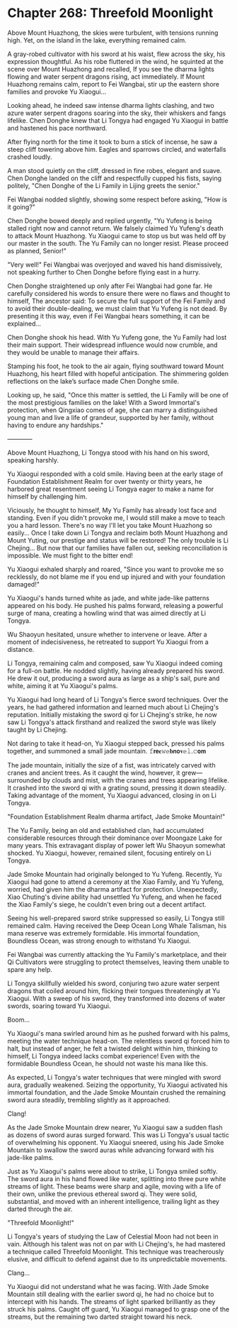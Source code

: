 # Chapter 268: Threefold Moonlight

Above Mount Huazhong, the skies were turbulent, with tensions running high. Yet, on the island in the lake, everything remained calm.

A gray-robed cultivator with his sword at his waist, flew across the sky, his expression thoughtful. As his robe fluttered in the wind, he squinted at the scene over Mount Huazhong and recalled, If you see the dharma lights flowing and water serpent dragons rising, act immediately. If Mount Huazhong remains calm, report to Fei Wangbai, stir up the eastern shore families and provoke Yu Xiaogui...

Looking ahead, he indeed saw intense dharma lights clashing, and two azure water serpent dragons soaring into the sky, their whiskers and fangs lifelike. Chen Donghe knew that Li Tongya had engaged Yu Xiaogui in battle and hastened his pace northward.

After flying north for the time it took to burn a stick of incense, he saw a steep cliff towering above him. Eagles and sparrows circled, and waterfalls crashed loudly.

A man stood quietly on the cliff, dressed in fine robes, elegant and suave. Chen Donghe landed on the cliff and respectfully cupped his fists, saying politely, "Chen Donghe of the Li Family in Lijing greets the senior."

Fei Wangbai nodded slightly, showing some respect before asking, "How is it going?"

Chen Donghe bowed deeply and replied urgently, "Yu Yufeng is being stalled right now and cannot return. We falsely claimed Yu Yufeng's death to attack Mount Huazhong. Yu Xiaogui came to stop us but was held off by our master in the south. The Yu Family can no longer resist. Please proceed as planned, Senior!"

"Very well!" Fei Wangbai was overjoyed and waved his hand dismissively, not speaking further to Chen Donghe before flying east in a hurry.

Chen Donghe straightened up only after Fei Wangbai had gone far. He carefully considered his words to ensure there were no flaws and thought to himself, The ancestor said: To secure the full support of the Fei Family and to avoid their double-dealing, we must claim that Yu Yufeng is not dead. By presenting it this way, even if Fei Wangbai hears something, it can be explained...

Chen Donghe shook his head. With Yu Yufeng gone, the Yu Family had lost their main support. Their widespread influence would now crumble, and they would be unable to manage their affairs.

Stamping his foot, he took to the air again, flying southward toward Mount Huazhong, his heart filled with hopeful anticipation. The shimmering golden reflections on the lake’s surface made Chen Donghe smile.

Looking up, he said, "Once this matter is settled, the Li Family will be one of the most prestigious families on the lake! With a Sword Immortal's protection, when Qingxiao comes of age, she can marry a distinguished young man and live a life of grandeur, supported by her family, without having to endure any hardships."

————

Above Mount Huazhong, Li Tongya stood with his hand on his sword, speaking harshly.

Yu Xiaogui responded with a cold smile. Having been at the early stage of Foundation Establishment Realm for over twenty or thirty years, he harbored great resentment seeing Li Tongya eager to make a name for himself by challenging him.

Viciously, he thought to himself, My Yu Family has already lost face and standing. Even if you didn't provoke me, I would still make a move to teach you a hard lesson. There's no way I'll let you take Mount Huazhong so easily... Once I take down Li Tongya and reclaim both Mount Huazhong and Mount Yuting, our prestige and status will be restored! The only trouble is Li Chejing... But now that our families have fallen out, seeking reconciliation is impossible. We must fight to the bitter end!

Yu Xiaogui exhaled sharply and roared, "Since you want to provoke me so recklessly, do not blame me if you end up injured and with your foundation damaged!"

Yu Xiaogui's hands turned white as jade, and white jade-like patterns appeared on his body. He pushed his palms forward, releasing a powerful surge of mana, creating a howling wind that was aimed directly at Li Tongya.

Wu Shaoyun hesitated, unsure whether to intervene or leave. After a moment of indecisiveness, he retreated to support Yu Xiaogui from a distance.

Li Tongya, remaining calm and composed, saw Yu Xiaogui indeed coming for a full-on battle. He nodded slightly, having already prepared his sword. He drew it out, producing a sword aura as large as a ship's sail, pure and white, aiming it at Yu Xiaogui's palms.

Yu Xiaogui had long heard of Li Tongya's fierce sword techniques. Over the years, he had gathered information and learned much about Li Chejing's reputation. Initially mistaking the sword qi for Li Chejing's strike, he now saw Li Tongya's attack firsthand and realized the sword style was likely taught by Li Chejing.

Not daring to take it head-on, Yu Xiaogui stepped back, pressed his palms together, and summoned a small jade mountain.
𝚏𝗿𝗲𝐞𝚠𝕖𝐛𝗻𝗼𝐯𝕖𝚕.𝚌𝗼𝗺

The jade mountain, initially the size of a fist, was intricately carved with cranes and ancient trees. As it caught the wind, however, it grew—surrounded by clouds and mist, with the cranes and trees appearing lifelike. It crashed into the sword qi with a grating sound, pressing it down steadily. Taking advantage of the moment, Yu Xiaogui advanced, closing in on Li Tongya.

"Foundation Establishment Realm dharma artifact, Jade Smoke Mountain!"

The Yu Family, being an old and established clan, had accumulated considerable resources through their dominance over Moongaze Lake for many years. This extravagant display of power left Wu Shaoyun somewhat shocked. Yu Xiaogui, however, remained silent, focusing entirely on Li Tongya.

Jade Smoke Mountain had originally belonged to Yu Yufeng. Recently, Yu Xiaogui had gone to attend a ceremony at the Xiao Family, and Yu Yufeng, worried, had given him the dharma artifact for protection. Unexpectedly, Xiao Chuting's divine ability had unsettled Yu Yufeng, and when he faced the Xiao Family's siege, he couldn't even bring out a decent artifact.

Seeing his well-prepared sword strike suppressed so easily, Li Tongya still remained calm. Having received the Deep Ocean Long Whale Talisman, his mana reserve was extremely formidable. His immortal foundation, Boundless Ocean, was strong enough to withstand Yu Xiaogui.

Fei Wangbai was currently attacking the Yu Family's marketplace, and their Qi Cultivators were struggling to protect themselves, leaving them unable to spare any help.

Li Tongya skillfully wielded his sword, conjuring two azure water serpent dragons that coiled around him, flicking their tongues threateningly at Yu Xiaogui. With a sweep of his sword, they transformed into dozens of water swords, soaring toward Yu Xiaogui.

Boom...

Yu Xiaogui's mana swirled around him as he pushed forward with his palms, meeting the water technique head-on. The relentless sword qi forced him to halt, but instead of anger, he felt a twisted delight within him, thinking to himself, Li Tongya indeed lacks combat experience! Even with the formidable Boundless Ocean, he should not waste his mana like this.

As expected, Li Tongya's water techniques that were mingled with sword aura, gradually weakened. Seizing the opportunity, Yu Xiaogui activated his immortal foundation, and the Jade Smoke Mountain crushed the remaining sword aura steadily, trembling slightly as it approached.

Clang!

As the Jade Smoke Mountain drew nearer, Yu Xiaogui saw a sudden flash as dozens of sword auras surged forward. This was Li Tongya's usual tactic of overwhelming his opponent. Yu Xiaogui sneered, using his Jade Smoke Mountain to swallow the sword auras while advancing forward with his jade-like palms.

Just as Yu Xiaogui's palms were about to strike, Li Tongya smiled softly. The sword aura in his hand flowed like water, splitting into three pure white streams of light. These beams were sharp and agile, moving with a life of their own, unlike the previous ethereal sword qi. They were solid, substantial, and moved with an inherent intelligence, trailing light as they darted through the air.

"Threefold Moonlight!"

Li Tongya's years of studying the Law of Celestial Moon had not been in vain. Although his talent was not on par with Li Chejing's, he had mastered a technique called Threefold Moonlight. This technique was treacherously elusive, and difficult to defend against due to its unpredictable movements.

Clang...

Yu Xiaogui did not understand what he was facing. With Jade Smoke Mountain still dealing with the earlier sword qi, he had no choice but to intercept with his hands. The streams of light sparked brilliantly as they struck his palms. Caught off guard, Yu Xiaogui managed to grasp one of the streams, but the remaining two darted straight toward his neck.

